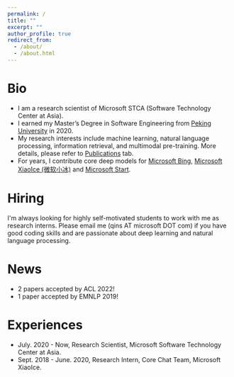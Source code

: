 ```yaml
---
permalink: /
title: ""
excerpt: ""
author_profile: true
redirect_from: 
  - /about/
  - /about.html
---
```


# Bio
* I am a research scientist of Microsoft STCA (Software Technology Center at Asia).
* I earned my Master’s Degree in Software Engineering from [Peking University](https://www.pku.edu.cn/) in 2020.
* My research interests include machine learning, natural language processing, information retrieval, and multimodal pre-training. More details, please refer to [Publications](https://victorsungo.github.io/publications/) tab.
* For years, I contribute core deep models for [Microsoft Bing](https://www.bing.com/?scope=web&mkt=en-US), [Microsoft XiaoIce (微软小冰)](https://www.xiaoice.com/) and [Microsoft Start](https://www.msn.com/en-us/feed).

# Hiring

I'm always looking for highly self-motivated students to work with me as research interns. Please email me (qins AT microsoft DOT com) if you have good coding skills and are passionate about deep learning and natural language processing.

# News
* 2 papers accepted by ACL 2022!
* 1 paper accepted by EMNLP 2019!

# Experiences
* July. 2020 - Now, Research Scientist, Microsoft Software Technology Center at Asia.
* Sept. 2018 - June. 2020, Research Intern, Core Chat Team, Microsoft XiaoIce.




<script type="text/javascript" id="clustrmaps" src="//clustrmaps.com/map_v2.js?d=GIYrAuVIIomuTmW8ySsSiQpWNounHBsNjj1emBKHBss&cl=ffffff&w=300&t=m"></script>

